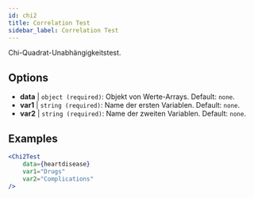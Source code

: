 ```yaml
---
id: chi2
title: Correlation Test
sidebar_label: Correlation Test
---
```


Chi-Quadrat-Unabhängigkeitstest.

## Options

* __data__ | `object (required)`: Objekt von Werte-Arrays. Default: `none`.
* __var1__ | `string (required)`: Name der ersten Variablen. Default: `none`.
* __var2__ | `string (required)`: Name der zweiten Variablen. Default: `none`.


## Examples

```jsx live
<Chi2Test
    data={heartdisease} 
    var1="Drugs"
    var2="Complications"
/>
```
